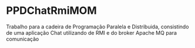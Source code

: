 # PPDChatRmiMOM
 Trabalho para a cadeira de Programação Paralela e Distribuida, consistindo de uma aplicação Chat utilizando de RMI e do broker Apache MQ para comunicação
